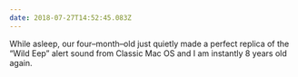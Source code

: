 ```yaml
---
date: 2018-07-27T14:52:45.083Z
---
```

While asleep, our four–month–old just quietly made a perfect replica of the “Wild Eep” alert sound from Classic Mac OS and I am instantly 8 years old again.
